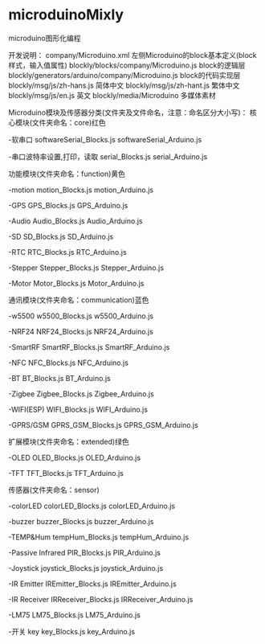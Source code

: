 # microduinoMixly

microduino图形化编程


开发说明：
company/Microduino.xml			左侧Microduino的block基本定义(block样式，输入值属性)
blockly/blocks/company/Microduino.js	block的逻辑层
blockly/generators/arduino/company/Microduino.js	        block的代码实现层
blockly/msg/js/zh-hans.js		简体中文
blockly/msg/js/zh-hant.js		繁体中文
blockly/msg/js/en.js			英文
blockly/media/Microduino		多媒体素材

Microduino模块及传感器分类(文件夹及文件命名，注意：命名区分大小写)：
核心模块(文件夹命名：core)红色

-软串口
softwareSerial_Blocks.js
softwareSerial_Arduino.js

-串口波特率设置,打印，读取
serial_Blocks.js
serial_Arduino.js


功能模块(文件夹命名：function)黄色

-motion
motion_Blocks.js
motion_Arduino.js

-GPS
GPS_Blocks.js
GPS_Arduino.js

-Audio
Audio_Blocks.js
Audio_Arduino.js

-SD
SD_Blocks.js
SD_Arduino.js

-RTC
RTC_Blocks.js
RTC_Arduino.js

-Stepper
Stepper_Blocks.js
Stepper_Arduino.js

-Motor
Motor_Blocks.js
Motor_Arduino.js

通讯模块(文件夹命名：communication)蓝色

-w5500
w5500_Blocks.js
w5500_Arduino.js

-NRF24
NRF24_Blocks.js
NRF24_Arduino.js

-SmartRF
SmartRF_Blocks.js
SmartRF_Arduino.js

-NFC
NFC_Blocks.js
NFC_Arduino.js

-BT
BT_Blocks.js
BT_Arduino.js

-Zigbee
Zigbee_Blocks.js
Zigbee_Arduino.js

-WIFI(ESP)
WIFI_Blocks.js
WIFI_Arduino.js

-GPRS/GSM
GPRS_GSM_Blocks.js
GPRS_GSM_Arduino.js

扩展模块(文件夹命名：extended)绿色

-OLED
OLED_Blocks.js
OLED_Arduino.js

-TFT
TFT_Blocks.js
TFT_Arduino.js

传感器(文件夹命名：sensor)

-colorLED
colorLED_Blocks.js
colorLED_Arduino.js

-buzzer
buzzer_Blocks.js
buzzer_Arduino.js

-TEMP&Hum
tempHum_Blocks.js
tempHum_Arduino.js

-Passive Infrared
PIR_Blocks.js
PIR_Arduino.js

-Joystick
joystick_Blocks.js
joystick_Arduino.js

-IR Emitter
IREmitter_Blocks.js
IREmitter_Arduino.js

-IR Receiver
IRReceiver_Blocks.js
IRReceiver_Arduino.js

-LM75
LM75_Blocks.js
LM75_Arduino.js

-开关 key
key_Blocks.js
key_Arduino.js